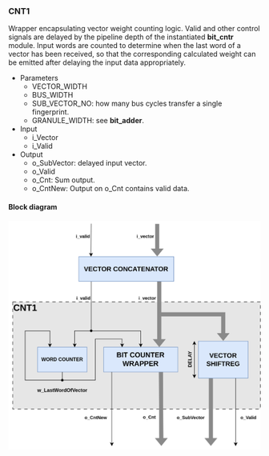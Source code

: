 
### CNT1

Wrapper encapsulating vector weight counting logic. Valid and other control signals are delayed by the pipeline depth of the instantiated **bit_cntr** module. Input words are counted to determine when the last word of a vector has been received, so that the corresponding calculated weight can be emitted after delaying the input data appropriately.

- Parameters
  - VECTOR_WIDTH
  - BUS_WIDTH
  - SUB_VECTOR_NO: how many bus cycles transfer a single fingerprint.
  - GRANULE_WIDTH: see **bit_adder**.
- Input
  - i_Vector
  - i_Valid
- Output
  - o_SubVector: delayed input vector.
  - o_Valid
  - o_Cnt: Sum output.
  - o_CntNew: Output on o_Cnt contains valid data.

#### Block diagram

![cnt1_block](docs/images/cnt1.png)
